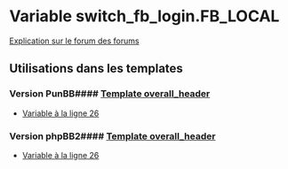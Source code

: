 # Variable switch_fb_login.FB_LOCAL
[Explication sur le forum des forums](http://forum.forumactif.com/t294113-listing-des-variables#switch_fb_login.FB_LOCAL)
## Utilisations dans les templates
### Version PunBB#### [Template overall_header](punbb/overall_header.md)
* [Variable à la ligne 26](../punbb/overall_header.tpl#L26)
### Version phpBB2#### [Template overall_header](subsilver/overall_header.md)
* [Variable à la ligne 26](../subsilver/overall_header.tpl#L26)
